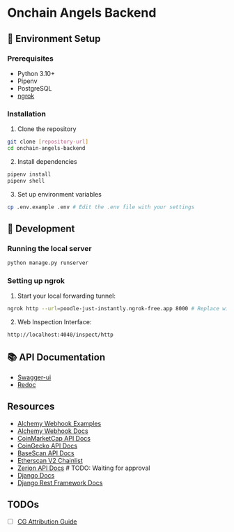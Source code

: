 # Onchain Angels Backend

## 🚀 Environment Setup

### Prerequisites
- Python 3.10+
- Pipenv
- PostgreSQL
- [ngrok](https://dashboard.ngrok.com/signup)

### Installation
1. Clone the repository
```bash
git clone [repository-url]
cd onchain-angels-backend
```

2. Install dependencies
```bash
pipenv install
pipenv shell
```

3. Set up environment variables
```bash
cp .env.example .env # Edit the .env file with your settings
```

## 🔧 Development

### Running the local server
```bash
python manage.py runserver
```

### Setting up ngrok
1. Start your local forwarding tunnel:
```bash
ngrok http --url=poodle-just-instantly.ngrok-free.app 8000 # Replace with your ngrok subdomain
```

2. Web Inspection Interface:
```
http://localhost:4040/inspect/http
```

## 📚 API Documentation
- [Swagger-ui](https://api.onchain-angels.com/api/v1/schema/swagger-ui/)
- [Redoc](https://api.onchain-angels.com/api/v1/schema/redoc/)


## Resources
- [Alchemy Webhook Examples](https://github.com/alchemyplatform/webhook-examples)
- [Alchemy Webhook Docs](https://docs.alchemy.com/reference/notify-api-quickstart)
- [CoinMarketCap API Docs](https://coinmarketcap.com/api/documentation/v1/)
- [CoinGecko API Docs](https://docs.coingecko.com/reference/introduction)
- [BaseScan API Docs](https://docs.basescan.org/)
- [Etherscan V2 Chainlist](https://api.etherscan.io/v2/chainlist)
- [Zerion API Docs](https://developers.zerion.io/reference/wallets) # TODO: Waiting for approval
- [Django Docs](https://docs.djangoproject.com/en/4.2/)
- [Django Rest Framework Docs](https://www.django-rest-framework.org/)


## TODOs
- [ ] [CG Attribution Guide](https://brand.coingecko.com/resources/attribution-guide)
